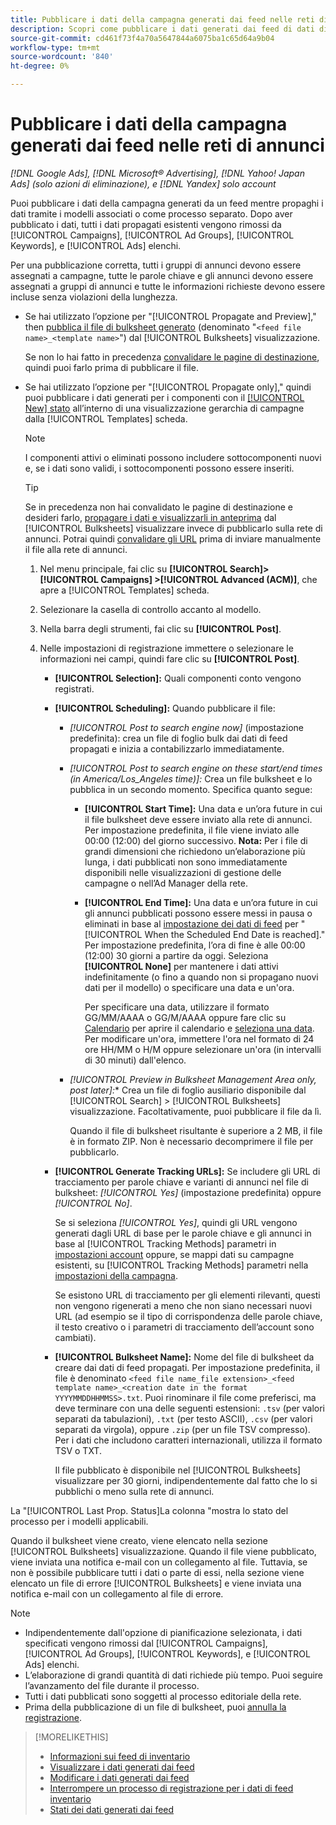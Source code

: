 ```yaml
---
title: Pubblicare i dati della campagna generati dai feed nelle reti di annunci
description: Scopri come pubblicare i dati generati dai feed di dati di inventario nelle reti di annunci.
source-git-commit: cd461f73f4a70a5647844a6075ba1c65d64a9b04
workflow-type: tm+mt
source-wordcount: '840'
ht-degree: 0%

---
```


# Pubblicare i dati della campagna generati dai feed nelle reti di annunci

*[!DNL Google Ads], [!DNL Microsoft® Advertising], [!DNL Yahoo! Japan Ads] (solo azioni di eliminazione), e [!DNL Yandex] solo account*

Puoi pubblicare i dati della campagna generati da un feed mentre propaghi i dati tramite i modelli associati o come processo separato. Dopo aver pubblicato i dati, tutti i dati propagati esistenti vengono rimossi da [!UICONTROL Campaigns], [!UICONTROL Ad Groups], [!UICONTROL Keywords], e [!UICONTROL Ads] elenchi.

Per una pubblicazione corretta, tutti i gruppi di annunci devono essere assegnati a campagne, tutte le parole chiave e gli annunci devono essere assegnati a gruppi di annunci e tutte le informazioni richieste devono essere incluse senza violazioni della lunghezza.

* Se hai utilizzato l’opzione per &quot;[!UICONTROL Propagate and Preview],&quot; then [pubblica il file di bulksheet generato](/help/search-social-commerce/campaign-management/bulksheets/bulksheet-post.md) (denominato &quot;`<feed file name>_<template name>`&quot;) dal [!UICONTROL Bulksheets] visualizzazione.

   Se non lo hai fatto in precedenza [convalidare le pagine di destinazione](/help/search-social-commerce/campaign-management/bulksheets/bulksheet-validate-landing-pages.md), quindi puoi farlo prima di pubblicare il file.

* Se hai utilizzato l’opzione per &quot;[!UICONTROL Propagate only],&quot; quindi puoi pubblicare i dati generati per i componenti con il [[!UICONTROL New] stato](propagated-data-status.md) all’interno di una visualizzazione gerarchia di campagne dalla [!UICONTROL Templates] scheda.

   >[!NOTE]
   >
   >I componenti attivi o eliminati possono includere sottocomponenti nuovi e, se i dati sono validi, i sottocomponenti possono essere inseriti.

   >[!TIP]
   >
   >Se in precedenza non hai convalidato le pagine di destinazione e desideri farlo, [propagare i dati e visualizzarli in anteprima](feed-data-propagate.md) dal [!UICONTROL Bulksheets] visualizzare invece di pubblicarlo sulla rete di annunci. Potrai quindi [convalidare gli URL](/help/search-social-commerce/campaign-management/bulksheets/bulksheet-validate-landing-pages.md) prima di inviare manualmente il file alla rete di annunci.

   1. Nel menu principale, fai clic su **[!UICONTROL Search]> [!UICONTROL Campaigns] >[!UICONTROL Advanced (ACM)]**, che apre a [!UICONTROL Templates] scheda.

   1. Selezionare la casella di controllo accanto al modello.

   1. Nella barra degli strumenti, fai clic su **[!UICONTROL Post]**.

   1. Nelle impostazioni di registrazione immettere o selezionare le informazioni nei campi, quindi fare clic su **[!UICONTROL Post]**.

      * **[!UICONTROL Selection]:** Quali componenti conto vengono registrati.

      * **[!UICONTROL Scheduling]:** Quando pubblicare il file:

         * *[!UICONTROL Post to search engine now]* (impostazione predefinita): crea un file di foglio bulk dai dati di feed propagati e inizia a contabilizzarlo immediatamente.

         * *[!UICONTROL Post to search engine on these start/end times (in America/Los_Angeles time)]:* Crea un file bulksheet e lo pubblica in un secondo momento. Specifica quanto segue:

            * **[!UICONTROL Start Time]:** Una data e un’ora future in cui il file bulksheet deve essere inviato alla rete di annunci. Per impostazione predefinita, il file viene inviato alle 00:00 (12:00) del giorno successivo. **Nota:** Per i file di grandi dimensioni che richiedono un’elaborazione più lunga, i dati pubblicati non sono immediatamente disponibili nelle visualizzazioni di gestione delle campagne o nell’Ad Manager della rete.

            * **[!UICONTROL End Time]:** Una data e un’ora future in cui gli annunci pubblicati possono essere messi in pausa o eliminati in base al [impostazione dei dati di feed](feed-settings-manage.md#feed-data-settings) per &quot;[!UICONTROL When the Scheduled End Date is reached].&quot; Per impostazione predefinita, l’ora di fine è alle 00:00 (12:00) 30 giorni a partire da oggi. Seleziona **[!UICONTROL None]** per mantenere i dati attivi indefinitamente (o fino a quando non si propagano nuovi dati per il modello) o specificare una data e un&#39;ora.

               Per specificare una data, utilizzare il formato GG/MM/AAAA o GG/M/AAAA oppure fare clic su [Calendario](/help/search-social-commerce/assets/calendar.png "Calendario") per aprire il calendario e [seleziona una data](/help/search-social-commerce/common-tasks/navigation-editing-selection/calendar.md). Per modificare un&#39;ora, immettere l&#39;ora nel formato di 24 ore HH/MM o H/M oppure selezionare un&#39;ora (in intervalli di 30 minuti) dall&#39;elenco.
         * *[!UICONTROL Preview in Bulksheet Management Area only, post later]:** Crea un file di foglio ausiliario disponibile dal [!UICONTROL Search] > [!UICONTROL Bulksheets] visualizzazione. Facoltativamente, puoi pubblicare il file da lì.

            Quando il file di bulksheet risultante è superiore a 2 MB, il file è in formato ZIP. Non è necessario decomprimere il file per pubblicarlo.
      * **[!UICONTROL Generate Tracking URLs]:** Se includere gli URL di tracciamento per parole chiave e varianti di annunci nel file di bulksheet: *[!UICONTROL Yes]* (impostazione predefinita) oppure *[!UICONTROL No]*.

         Se si seleziona *[!UICONTROL Yes]*, quindi gli URL vengono generati dagli URL di base per le parole chiave e gli annunci in base al [!UICONTROL Tracking Methods] parametri in [impostazioni account](/help/search-social-commerce/campaign-management/accounts/ad-network-account-manage.md) oppure, se mappi dati su campagne esistenti, su [!UICONTROL Tracking Methods] parametri nella [impostazioni della campagna](/help/search-social-commerce/campaign-management/campaigns/campaign-manage.md).

         Se esistono URL di tracciamento per gli elementi rilevanti, questi non vengono rigenerati a meno che non siano necessari nuovi URL (ad esempio se il tipo di corrispondenza delle parole chiave, il testo creativo o i parametri di tracciamento dell’account sono cambiati).

      * **[!UICONTROL Bulksheet Name]:** Nome del file di bulksheet da creare dai dati di feed propagati. Per impostazione predefinita, il file è denominato `<feed file name_file extension>_<feed template name>_<creation date in the format YYYYMMDDHHMMSS>.txt`. Puoi rinominare il file come preferisci, ma deve terminare con una delle seguenti estensioni: `.tsv` (per valori separati da tabulazioni), `.txt` (per testo ASCII), `.csv` (per valori separati da virgola), oppure `.zip` (per un file TSV compresso). Per i dati che includono caratteri internazionali, utilizza il formato TSV o TXT.

         Il file pubblicato è disponibile nel [!UICONTROL Bulksheets] visualizzare per 30 giorni, indipendentemente dal fatto che lo si pubblichi o meno sulla rete di annunci.



La &quot;[!UICONTROL Last Prop. Status]La colonna &quot;mostra lo stato del processo per i modelli applicabili.

Quando il bulksheet viene creato, viene elencato nella sezione [!UICONTROL Bulksheets] visualizzazione. Quando il file viene pubblicato, viene inviata una notifica e-mail con un collegamento al file. Tuttavia, se non è possibile pubblicare tutti i dati o parte di essi, nella sezione viene elencato un file di errore [!UICONTROL Bulksheets] e viene inviata una notifica e-mail con un collegamento al file di errore.

>[!NOTE]
>
>* Indipendentemente dall&#39;opzione di pianificazione selezionata, i dati specificati vengono rimossi dal [!UICONTROL Campaigns], [!UICONTROL Ad Groups], [!UICONTROL Keywords], e [!UICONTROL Ads] elenchi.
>* L’elaborazione di grandi quantità di dati richiede più tempo. Puoi seguire l’avanzamento del file durante il processo.
>* Tutti i dati pubblicati sono soggetti al processo editoriale della rete.
>* Prima della pubblicazione di un file di bulksheet, puoi [annulla la registrazione](/help/search-social-commerce/campaign-management/bulksheets/bulksheet-stop-job.md).


>[!MORELIKETHIS]
>
>* [Informazioni sui feed di inventario](inventory-feeds-about.md)
>* [Visualizzare i dati generati dai feed](propagated-data-view.md)
>* [Modificare i dati generati dai feed](propagated-data-edit.md)
>* [Interrompere un processo di registrazione per i dati di feed inventario](stop-job.md)
>* [Stati dei dati generati dai feed](propagated-data-status.md)

